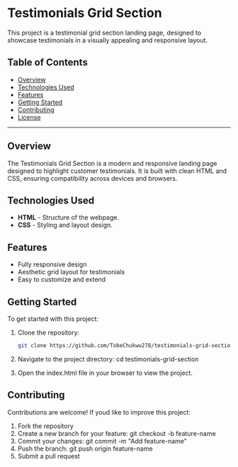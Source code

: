 # Testimonials Grid Section

This project is a testimonial grid section landing page, designed to showcase testimonials in a visually appealing and responsive layout.

## Table of Contents

- [Overview](#overview)
- [Technologies Used](#technologies-used)
- [Features](#features)
- [Getting Started](#getting-started)
- [Contributing](#contributing)
- [License](#license)

---

## Overview

The Testimonials Grid Section is a modern and responsive landing page designed to highlight customer testimonials. It is built with clean HTML and CSS, ensuring compatibility across devices and browsers.

## Technologies Used

- **HTML** - Structure of the webpage.
- **CSS** - Styling and layout design.

## Features

- Fully responsive design
- Aesthetic grid layout for testimonials
- Easy to customize and extend

## Getting Started

To get started with this project:

1. Clone the repository:
   ```bash
   git clone https://github.com/TobeChukwu278/testimonials-grid-section.git

2. Navigate to the project directory: 
    cd testimonials-grid-section

3. Open the index.html file in your browser to view the project.

## Contributing 

Contributions are welcome! If youd like to improve this project:

  1. Fork the repository
  2. Create a new branch for your feature:
       git checkout -b feature-name
  3. Commit your changes:
       git commit -m "Add feature-name"
  4. Push the branch:
      git push origin feature-name
  5. Submit a pull request
